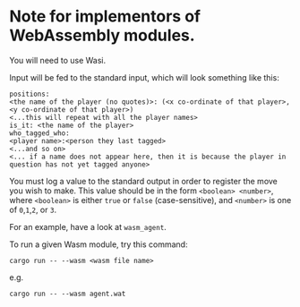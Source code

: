 # Note for implementors of WebAssembly modules.

You will need to use Wasi.

Input will be fed to the standard input, which will look something like this:

```
positions:
<the name of the player (no quotes)>: (<x co-ordinate of that player>, <y co-ordinate of that player>)
<...this will repeat with all the player names>
is_it: <the name of the player>
who_tagged_who:
<player name>:<person they last tagged>
<...and so on>
<... if a name does not appear here, then it is because the player in question has not yet tagged anyone>
```

You must log a value to the standard output in order to register the move you wish to make. This
value should be in the form `<boolean> <number>`, where `<boolean>` is either `true` or `false`
(case-sensitive), and `<number>` is one of `0`,`1`,`2`, or `3`.

For an example, have a look at `wasm_agent`.

To run a given Wasm module, try this command:

```shell
cargo run -- --wasm <wasm file name>
```

e.g.
```shell
cargo run -- --wasm agent.wat
```
